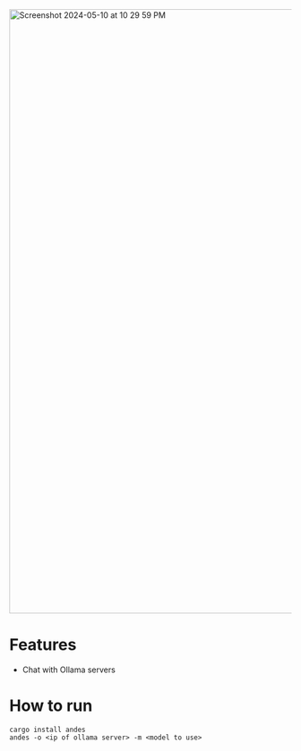 <img width="1080" alt="Screenshot 2024-05-10 at 10 29 59 PM" src="https://github.com/richardanaya/Andes/assets/294042/b1ad9ef1-3ae8-4242-a053-f47372fee591">

# Features
* Chat with Ollama servers

# How to run

```
cargo install andes
andes -o <ip of ollama server> -m <model to use>
```